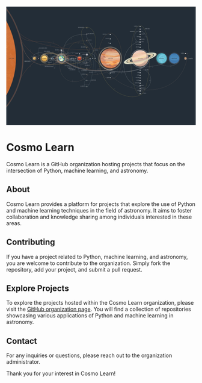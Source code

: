 ![Solar System](https://github.com/CosmoLearn/.github/blob/main/banner.jpg?raw=true)

# Cosmo Learn

Cosmo Learn is a GitHub organization hosting projects that focus on the intersection of Python, machine learning, and astronomy.

## About

Cosmo Learn provides a platform for projects that explore the use of Python and machine learning techniques in the field of astronomy. It aims to foster collaboration and knowledge sharing among individuals interested in these areas.

## Contributing

If you have a project related to Python, machine learning, and astronomy, you are welcome to contribute to the organization. Simply fork the repository, add your project, and submit a pull request.

## Explore Projects

To explore the projects hosted within the Cosmo Learn organization, please visit the [GitHub organization page](https://github.com/CosmoLearn). You will find a collection of repositories showcasing various applications of Python and machine learning in astronomy.

## Contact

For any inquiries or questions, please reach out to the organization administrator.

Thank you for your interest in Cosmo Learn!
